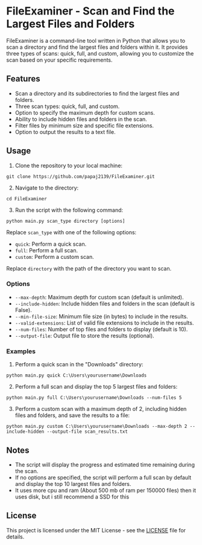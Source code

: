 

# FileExaminer - Scan and Find the Largest Files and Folders

FileExaminer is a command-line tool written in Python that allows you to scan a directory and find the largest files and folders within it. It provides three types of scans: quick, full, and custom, allowing you to customize the scan based on your specific requirements.

## Features

- Scan a directory and its subdirectories to find the largest files and folders.
- Three scan types: quick, full, and custom.
- Option to specify the maximum depth for custom scans.
- Ability to include hidden files and folders in the scan.
- Filter files by minimum size and specific file extensions.
- Option to output the results to a text file.

## Usage

1. Clone the repository to your local machine:

```
git clone https://github.com/papaj2139/FileExaminer.git
```

2. Navigate to the directory:

```
cd FileExaminer
```

3. Run the script with the following command:

```
python main.py scan_type directory [options]
```

Replace `scan_type` with one of the following options:
- `quick`: Perform a quick scan.
- `full`: Perform a full scan.
- `custom`: Perform a custom scan.

Replace `directory` with the path of the directory you want to scan.

### Options

- `--max-depth`: Maximum depth for custom scan (default is unlimited).
- `--include-hidden`: Include hidden files and folders in the scan (default is False).
- `--min-file-size`: Minimum file size (in bytes) to include in the results.
- `--valid-extensions`: List of valid file extensions to include in the results.
- `--num-files`: Number of top files and folders to display (default is 10).
- `--output-file`: Output file to store the results (optional).

### Examples

1. Perform a quick scan in the "Downloads" directory:
```
python main.py quick C:\Users\yourusername\Downloads
```

2. Perform a full scan and display the top 5 largest files and folders:
```
python main.py full C:\Users\yourusername\Downloads --num-files 5
```

3. Perform a custom scan with a maximum depth of 2, including hidden files and folders, and save the results to a file:
```
python main.py custom C:\Users\yourusername\Downloads --max-depth 2 --include-hidden --output-file scan_results.txt
```

## Notes

- The script will display the progress and estimated time remaining during the scan.
- If no options are specified, the script will perform a full scan by default and display the top 10 largest files and folders.
- It uses more cpu and ram (About 500 mb of ram per 150000 files) then it uses disk, but i still recommend a SSD for this

## License

This project is licensed under the MIT License - see the [LICENSE](LICENSE) file for details.




